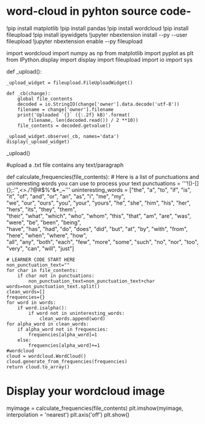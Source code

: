 # word-cloud in pyhton  source code-

!pip install matplotlib
!pip install pandas
!pip install wordcloud
!pip install fileupload
!pip install ipywidgets
!jupyter nbextension install --py --user fileupload
!jupyter nbextension enable --py fileupload

import wordcloud
import numpy as np
from matplotlib import pyplot as plt
from IPython.display import display
import fileupload
import io
import sys





def _upload():

    _upload_widget = fileupload.FileUploadWidget()

    def _cb(change):
        global file_contents
        decoded = io.StringIO(change['owner'].data.decode('utf-8'))
        filename = change['owner'].filename
        print('Uploaded `{}` ({:.2f} kB)'.format(
            filename, len(decoded.read()) / 2 **10))
        file_contents = decoded.getvalue()

    _upload_widget.observe(_cb, names='data')
    display(_upload_widget)

_upload()

#upload a .txt  file contains any text/paragraph




def calculate_frequencies(file_contents):
    # Here is a list of punctuations and uninteresting words you can use to process your text
    punctuations = '''!()-[]{};:'"\,<>./?@#$%^&*_~'''
    uninteresting_words = ["the", "a", "to", "if", "is", "it", "of", "and", "or", "an", "as", "i", "me", "my", \
    "we", "our", "ours", "you", "your", "yours", "he", "she", "him", "his", "her", "hers", "its", "they", "them", \
    "their", "what", "which", "who", "whom", "this", "that", "am", "are", "was", "were", "be", "been", "being", \
    "have", "has", "had", "do", "does", "did", "but", "at", "by", "with", "from", "here", "when", "where", "how", \
    "all", "any", "both", "each", "few", "more", "some", "such", "no", "nor", "too", "very", "can", "will", "just"]
    
    # LEARNER CODE START HERE
    non_punctuation_text=""
    for char in file_contents:
        if char not in punctuations:
            non_punctuation_text=non_punctuation_text+char
    words=non_punctuation_text.split()
    clean_words=[]
    frequencies={}
    for word in words:
        if word.isalpha():
            if word not in uninteresting_words:
                clean_words.append(word)
    for alpha_word in clean_words:
        if alpha_word not in frequencies:
            frequencies[alpha_word]=1
        else:
            frequencies[alpha_word]+=1
    #wordcloud
    cloud = wordcloud.WordCloud()
    cloud.generate_from_frequencies(frequencies)
    return cloud.to_array()





# Display your wordcloud image

myimage = calculate_frequencies(file_contents)
plt.imshow(myimage, interpolation = 'nearest')
plt.axis('off')
plt.show()

